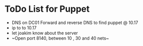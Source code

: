 # ToDo List for Puppet

- DNS on DC01 Forward and reverse DNS to find puppet @ 10.17
- ip to to 10.17
- let joakim know about the server
- ~Open port 8140, between 10 , 30 and 40 nets~

